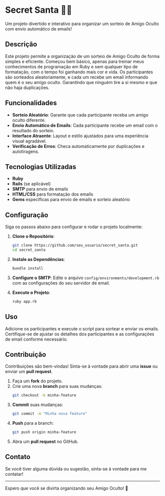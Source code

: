 # Secret Santa 🎅🎁

Um projeto divertido e interativo para organizar um sorteio de Amigo Oculto com envio automático de emails!

## Descrição

Este projeto permite a organização de um sorteio de Amigo Oculto de forma simples e eficiente. Começou bem básico, apenas para treinar meus conhecimentos de programação em Ruby e sem qualquer tipo de formatação, com o tempo foi ganhando mais cor e vida. Os participantes são sorteados aleatoriamente, e cada um recebe um email informando quem é o seu amigo oculto. Garantindo que ninguém tire a si mesmo e que não haja duplicações.

## Funcionalidades

- **Sorteio Aleatório**: Garante que cada participante receba um amigo oculto diferente.
- **Envio Automático de Emails**: Cada participante recebe um email com o resultado do sorteio.
- **Interface Atraente**: Layout e estilo ajustados para uma experiência visual agradável.
- **Verificação de Erros**: Checa automaticamente por duplicações e autotiragens.

## Tecnologias Utilizadas

- **Ruby**
- **Rails** (se aplicável)
- **SMTP** para envio de emails
- **HTML/CSS** para formatação dos emails
- **Gems** específicas para envio de emails e sorteio aleatório

## Configuração

Siga os passos abaixo para configurar e rodar o projeto localmente:

1. **Clone o Repositório**:
    ```sh
    git clone https://github.com/seu_usuario/secret_santa.git
    cd secret_santa
    ```

2. **Instale as Dependências**:
    ```sh
    bundle install
    ```

3. **Configure o SMTP**:
    Edite o arquivo `config/environments/development.rb` com as configurações do seu servidor de email.

4. **Execute o Projeto**:
    ```sh
    ruby app.rb
    ```

## Uso

Adicione os participantes e execute o script para sortear e enviar os emails. Certifique-se de ajustar os detalhes dos participantes e as configurações de email conforme necessário.

## Contribuição

Contribuições são bem-vindas! Sinta-se à vontade para abrir uma **issue** ou enviar um **pull request**.

1. Faça um **fork** do projeto.
2. Crie uma nova **branch** para suas mudanças:
    ```sh
    git checkout -b minha-feature
    ```
3. **Commit** suas mudanças:
    ```sh
    git commit -m "Minha nova feature"
    ```
4. **Push** para a branch:
    ```sh
    git push origin minha-feature
    ```
5. Abra um **pull request** no GitHub.

## Contato

Se você tiver alguma dúvida ou sugestão, sinta-se à vontade para me contatar!

---

Espero que você se divirta organizando seu Amigo Oculto! 🎉
